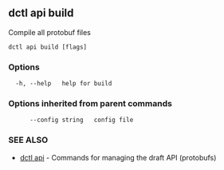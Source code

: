 ## dctl api build

Compile all protobuf files

```
dctl api build [flags]
```

### Options

```
  -h, --help   help for build
```

### Options inherited from parent commands

```
      --config string   config file
```

### SEE ALSO

* [dctl api](dctl_api.md)	 - Commands for managing the draft API (protobufs)

